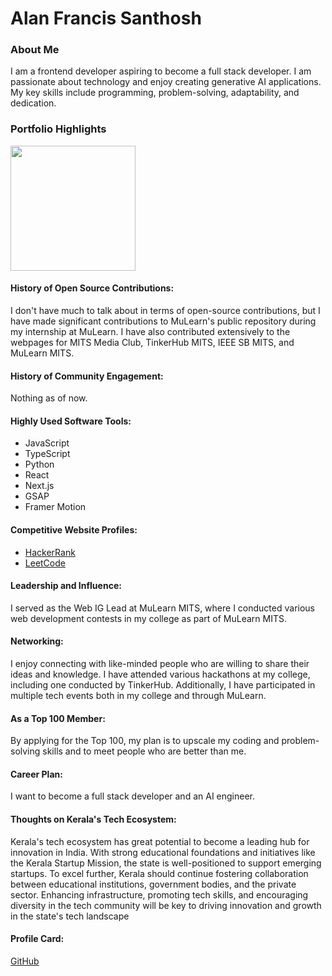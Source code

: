 # Alan Francis Santhosh

### About Me

I am a frontend developer aspiring to become a full stack developer. I am passionate about technology and enjoy creating generative AI applications. My key skills include programming, problem-solving, adaptability, and dedication.

### Portfolio Highlights

<img src="https://mulearn.org/embed/rank/alanfrancissanthosh-1@mulearn" height="200"></img>

#### History of Open Source Contributions:

I don't have much to talk about in terms of open-source contributions, but I have made significant contributions to MuLearn's public repository during my internship at MuLearn. I have also contributed extensively to the webpages for MITS Media Club, TinkerHub MITS, IEEE SB MITS, and MuLearn MITS.

#### History of Community Engagement:

Nothing as of now.

#### Highly Used Software Tools:

- JavaScript
- TypeScript
- Python
- React
- Next.js
- GSAP
- Framer Motion

#### Competitive Website Profiles:

- [HackerRank](https://www.hackerrank.com/profile/alan_prime567)
- [LeetCode](https://leetcode.com/u/alanfrancis442/)

#### Leadership and Influence:

I served as the Web IG Lead at MuLearn MITS, where I conducted various web development contests in my college as part of MuLearn MITS.

#### Networking:

I enjoy connecting with like-minded people who are willing to share their ideas and knowledge. I have attended various hackathons at my college, including one conducted by TinkerHub. Additionally, I have participated in multiple tech events both in my college and through MuLearn.

#### As a Top 100 Member:

By applying for the Top 100, my plan is to upscale my coding and problem-solving skills and to meet people who are better than me.

#### Career Plan:

I want to become a full stack developer and an AI engineer.

#### Thoughts on Kerala's Tech Ecosystem:

Kerala's tech ecosystem has great potential to become a leading hub for innovation in India. With strong educational foundations and initiatives like the Kerala Startup Mission, the state is well-positioned to support emerging startups. To excel further, Kerala should continue fostering collaboration between educational institutions, government bodies, and the private sector. Enhancing infrastructure, promoting tech skills, and encouraging diversity in the tech community will be key to driving innovation and growth in the state's tech landscape

#### Profile Card:

[GitHub](https://github.com/alanfrancis442)
